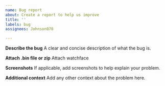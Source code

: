 ```yaml
---
name: Bug report
about: Create a report to help us improve
title: ''
labels: bug
assignees: Johnson070

---
```


**Describe the bug**
A clear and concise description of what the bug is.

**Attach .bin file or zip**
Attach watchface

**Screenshots**
If applicable, add screenshots to help explain your problem.

**Additional context**
Add any other context about the problem here.
